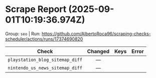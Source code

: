 # Scrape Report (2025-09-01T10:19:36.974Z)

Group: `seo`  |  Run: https://github.com/AlbertoRoca96/scraping-checks-scheduler/actions/runs/17374690820

| Check | Changed | Keys | Error |
|---|:---:|:--|:--|
| `playstation_blog_sitemap_diff` | — |  |  |
| `nintendo_us_news_sitemap_diff` | — |  |  |

